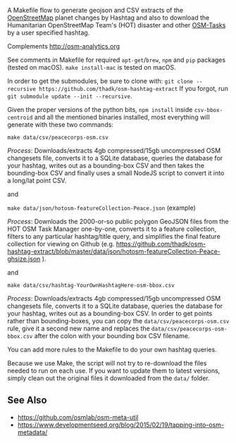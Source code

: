 A Makefile flow to generate geojson and CSV extracts of the [OpenStreetMap](https://openstreetmap.org) planet changes by Hashtag and also to download the Humanitarian OpenStreetMap Team's (HOT) disaster and other [OSM-Tasks](https://tasks.hotosm.org)  by a user specified hashtag.

Complements http://osm-analytics.org

See comments in Makefile for required `apt-get`/`brew`, `npm` and `pip` packages (tested on macOS). `make install-mac` is tested on macOS.

In order to get the submodules, be sure to clone with:
`git clone --recursive https://github.com/thadk/osm-hashtag-extract`
 If you forgot, run `git submodule update --init --recursive`.
 


Given the proper versions of the python bits, `npm install` inside `csv-bbox-centroid` and all the mentioned binaries installed, most everything will generate with these two commands:

`make data/csv/peacecorps-osm.csv`

*Process*: Downloads/extracts 4gb compressed/15gb uncompressed OSM changesets file, converts it to a SQLite database, queries the database for your hashtag, writes out as a bounding-box CSV and then takes the bounding-box CSV and finally uses a small NodeJS script to convert it into a long/lat point CSV.

and

`make data/json/hotosm-featureCollection-Peace.json` (example)

*Process*: Downloads the 2000-or-so public polygon GeoJSON files from the HOT OSM Task Manager one-by-one, converts it to a feature collection, filters to any particular hashtag/title query, and simplifies the final feature collection for viewing on Github (e.g. https://github.com/thadk/osm-hashtag-extract/blob/master/data/json/hotosm-featureCollection-Peace-ghsize.json ).

and

`make data/csv/hashtag-YourOwnHashtagHere-osm-bbox.csv`

*Process*: Downloads/extracts 4gb compressed/15gb uncompressed OSM changesets file, converts it to a SQLite database, queries the database for your hashtag, writes out as a bounding-box CSV. In order to get points rather than bounding-boxes, you can copy the `data/csv/peacecorps-osm.csv` rule, give it a second new name and replaces the `data/csv/peacecorps-osm-bbox.csv` after the colon with your bounding box CSV filename.

You can add more rules to the Makefile to do your own hashtag queries.

Because we use Make, the script will not try to re-download the files needed to run on each use. If you want to update them to latest versions, simply clean out the original files it downloaded from the `data/` folder. 

See Also
-------

* https://github.com/osmlab/osm-meta-util
* https://www.developmentseed.org/blog/2015/02/19/tapping-into-osm-metadata/

